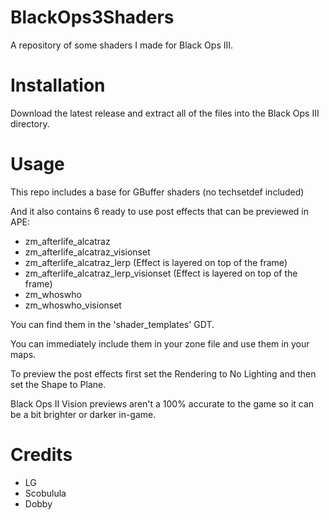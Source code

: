 # BlackOps3Shaders
 A repository of some shaders I made for Black Ops III.

# Installation
 Download the latest release and extract all of the files into the Black Ops III directory.

# Usage
 This repo includes a base for GBuffer shaders (no techsetdef included)
 
 And it also contains 6 ready to use post effects that can be previewed in APE:
 * zm_afterlife_alcatraz
 * zm_afterlife_alcatraz_visionset
 * zm_afterlife_alcatraz_lerp (Effect is layered on top of the frame)
 * zm_afterlife_alcatraz_lerp_visionset (Effect is layered on top of the frame)
 * zm_whoswho
 * zm_whoswho_visionset

You can find them in the 'shader_templates' GDT.

You can immediately include them in your zone file and use them in your maps.

To preview the post effects first set the Rendering to No Lighting and then set the Shape to Plane.

Black Ops II Vision previews aren't a 100% accurate to the game so it can be a bit brighter or darker in-game.

# Credits
* LG
* Scobulula
* Dobby
